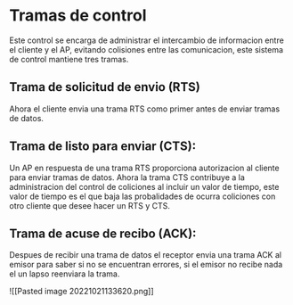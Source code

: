 # Tramas de control
Este control se encarga de administrar el intercambio de informacion entre el cliente y el AP, evitando colisiones entre las comunicacion, este sistema de control mantiene tres tramas.

## Trama de solicitud de envio (RTS)
Ahora el cliente envia una trama RTS como primer antes de enviar tramas de datos.

## Trama de listo para enviar (CTS):
Un AP en respuesta de una trama RTS proporciona autorizacion al cliente para enviar tramas de datos. Ahora la trama CTS contribuye a la administracion del control de coliciones al incluir un valor de tiempo, este valor de tiempo es el que baja las probalidades de ocurra coliciones con otro cliente que desee hacer un RTS y CTS.

## Trama de acuse de recibo (ACK):
Despues de recibir una trama de datos el receptor envia una trama ACK al emisor para saber si no se encuentran errores, si el emisor no recibe nada el un lapso reenviara la trama.

![[Pasted image 20221021133620.png]]
